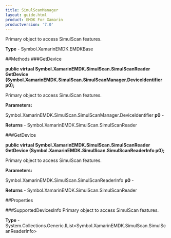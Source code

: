 ```yaml
---
title: SimulScanManager
layout: guide.html
product: EMDK For Xamarin 
productversion: '7.0' 
---
```

Primary object to access SimulScan features.

**Type** - Symbol.XamarinEMDK.EMDKBase

##Methods
###GetDevice

**public virtual Symbol.XamarinEMDK.SimulScan.SimulScanReader GetDevice (Symbol.XamarinEMDK.SimulScan.SimulScanManager.DeviceIdentifier p0);**

Primary object to access SimulScan features.

**Parameters:**

Symbol.XamarinEMDK.SimulScan.SimulScanManager.DeviceIdentifier **p0**  - 
        

**Returns** - Symbol.XamarinEMDK.SimulScan.SimulScanReader

###GetDevice

**public virtual Symbol.XamarinEMDK.SimulScan.SimulScanReader GetDevice (Symbol.XamarinEMDK.SimulScan.SimulScanReaderInfo p0);**

Primary object to access SimulScan features.

**Parameters:**

Symbol.XamarinEMDK.SimulScan.SimulScanReaderInfo **p0**  - 
        

**Returns** - Symbol.XamarinEMDK.SimulScan.SimulScanReader

##Properties

###SupportedDevicesInfo
Primary object to access SimulScan features.

**Type** - System.Collections.Generic.IList<Symbol.XamarinEMDK.SimulScan.SimulScanReaderInfo>
